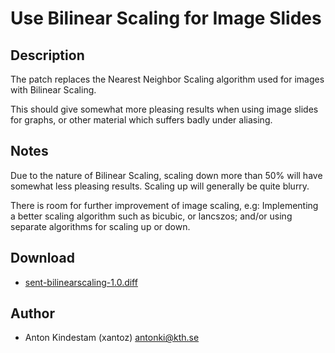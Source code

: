 Use Bilinear Scaling for Image Slides
=====================================

Description
-----------

The patch replaces the Nearest Neighbor Scaling algorithm used for
images with Bilinear Scaling.

This should give somewhat more pleasing results when using image
slides for graphs, or other material which suffers badly under
aliasing.

Notes
-----

Due to the nature of Bilinear Scaling, scaling down more than 50% will
have somewhat less pleasing results. Scaling up will generally be
quite blurry.

There is room for further improvement of image scaling, e.g:
Implementing a better scaling algorithm such as bicubic, or lancszos;
and/or using separate algorithms for scaling up or down.

Download
--------

* [sent-bilinearscaling-1.0.diff](sent-bilinearscaling-1.0.diff)

Author
------

* Anton Kindestam (xantoz) <antonki@kth.se>
